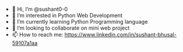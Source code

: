 - 👋 Hi, I’m @sushant0-0
- 👀 I’m interested in Python Web Development
- 🌱 I’m currently learning Python Programming language
- 💞️ I’m looking to collaborate on mini web project
- 📫 How to reach me: https://www.linkedin.com/in/sushant-bhusal-59107a1aa 

<!---
sushant0-0/sushant0-0 is a ✨ special ✨ repository because its `README.md` (this file) appears on your GitHub profile.
You can click the Preview link to take a look at your changes.
--->
